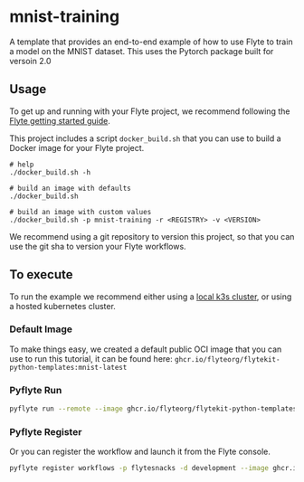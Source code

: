 # mnist-training

A template that provides an end-to-end example of how to use Flyte to train a model on the MNIST dataset.
This uses the Pytorch package built for versoin 2.0
## Usage

To get up and running with your Flyte project, we recommend following the
[Flyte getting started guide](https://docs.flyte.org/en/latest/getting_started.html).

This project includes a script `docker_build.sh` that you can use to build a
Docker image for your Flyte project.

```
# help
./docker_build.sh -h

# build an image with defaults
./docker_build.sh

# build an image with custom values
./docker_build.sh -p mnist-training -r <REGISTRY> -v <VERSION>
```

We recommend using a git repository to version this project, so that you can
use the git sha to version your Flyte workflows.

## To execute
To run the example we recommend either using a [local k3s cluster](https://docs.flyte.org/projects/flytectl/en/latest/gen/flytectl_demo_start.html), 
or using a hosted kubernetes cluster.

### Default Image
To make things easy, we created a default public OCI image that you can use to run this tutorial, it can be found here:
```ghcr.io/flyteorg/flytekit-python-templates:mnist-latest```

### Pyflyte Run
```bash
pyflyte run --remote --image ghcr.io/flyteorg/flytekit-python-templates:mnist-latest --n_epoch 100 --gpu_enabled
```


### Pyflyte Register
Or you can register the workflow and launch it from the Flyte console.
```bash
pyflyte register workflows -p flytesnacks -d development --image ghcr.io/flyteorg/flytekit-python-templates:mnist-latest
```